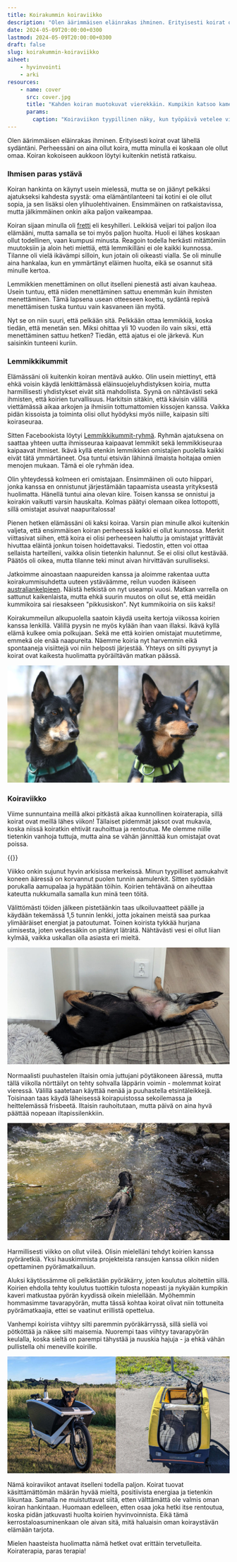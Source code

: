 ```yaml
---
title: Koirakummin koiraviikko
description: "Olen äärimmäisen eläinrakas ihminen. Erityisesti koirat ovat lähellä sydäntäni. Perheessäni on aina ollut koira, mutta minulla ei koskaan ole ollut omaa. Koiran kokoiseen aukkoon löytyi kuitenkin netistä ratkaisu."
date: 2024-05-09T20:00:00+0300
lastmod: 2024-05-09T20:00:00+0300
draft: false
slug: koirakummin-koiraviikko
aiheet:
    - hyvinvointi
    - arki
resources:
    - name: cover
      src: cover.jpg
      title: "Kahden koiran muotokuvat vierekkäin. Kumpikin katsoo kameran ohi oikealle korvat pystyssä."
      params:
        caption: "Koiraviikon tyypillinen näky, kun työpäivä vetelee viimeisiään. Vaativat katseet huutavat lenkille lähtemistä."
---
```

Olen äärimmäisen eläinrakas ihminen. Erityisesti koirat ovat lähellä sydäntäni. Perheessäni on aina ollut koira, mutta minulla ei koskaan ole ollut omaa. Koiran kokoiseen aukkoon löytyi kuitenkin netistä ratkaisu.

<!--more-->

### Ihmisen paras ystävä

Koiran hankinta on käynyt usein mielessä, mutta se on jäänyt pelkäksi ajatukseksi kahdesta syystä: oma elämäntilanteeni tai kotini ei ole ollut sopia, ja sen lisäksi olen ylihuolehtivainen. Ensimmäinen on ratkaistavissa, mutta jälkimmäinen onkin aika paljon vaikeampaa.

Koiran sijaan minulla oli [fretti](https://fi.wikipedia.org/wiki/Fretti) eli kesyhilleri. Leikkisä veijari toi paljon iloa elämääni, mutta samalla se toi myös paljon huolta. Huoli ei lähes koskaan ollut todellinen, vaan kumpusi minusta. Reagoin todella herkästi mitättömiin muutoksiin ja aloin heti miettiä, että lemmikilläni ei ole kaikki kunnossa. Tilanne oli vielä ikävämpi silloin, kun jotain oli oikeasti vialla. Se oli minulle aina hankalaa, kun en ymmärtänyt eläimen huolta, eikä se osannut sitä minulle kertoa.

Lemmikkien menettäminen on ollut itselleni pienestä asti aivan kauheaa. Usein tuntuu, että niiden menettäminen sattuu enemmän kuin ihmisten menettäminen. Tämä lapsena usean otteeseen koettu, sydäntä repivä menettämisen tuska tuntuu vain kasvaneen iän myötä.

Nyt se on niin suuri, että pelkään sitä. Pelkkään ottaa lemmikkiä, koska tiedän, että menetän sen. Miksi ohittaa yli 10 vuoden ilo vain siksi, että menettäminen sattuu hetken? Tiedän, että ajatus ei ole järkevä. Kun saisinkin tunteeni kuriin.

### Lemmikkikummit

Elämässäni oli kuitenkin koiran mentävä aukko. Olin usein miettinyt, että ehkä voisin käydä lenkittämässä eläinsuojeluyhdistyksen koiria, mutta harmillisesti yhdistykset eivät sitä mahdollista. Syynä on nähtävästi sekä ihmisten, että koirien turvallisuus. Harkitsin sitäkin, että kävisin välillä viettämässä aikaa arkojen ja ihmisiin tottumattomien kissojen kanssa. Vaikka pidän kissoista ja toiminta olisi ollut hyödyksi myös niille, kaipasin silti koiraseuraa.

Sitten Facebookista löytyi [Lemmikkikummit-ryhmä](https://www.facebook.com/groups/lemmikkikummit/). Ryhmän ajatuksena on saattaa yhteen uutta ihmisseuraa kaipaavat lemmikit sekä lemmikkiseuraa kaipaavat ihmiset. Ikävä kyllä etenkin lemmikkien omistajien puolella kaikki eivät tätä ymmärtäneet. Osa tuntui etsivän lähinnä ilmaista hoitajaa omien menojen mukaan. Tämä ei ole ryhmän idea.

Olin yhteydessä kolmeen eri omistajaan. Ensimmäinen oli outo hiippari, jonka kanssa en onnistunut järjestämään tapaamista useasta yrityksestä huolimatta. Hänellä tuntui aina olevan kiire. Toisen kanssa se onnistui ja koirakin vaikutti varsin hauskalta. Kolmas päätyi olemaan oikea lottopotti, sillä omistajat asuivat naapuritalossa!

Pienen hetken elämässäni oli kaksi koiraa. Varsin pian minulle alkoi kuitenkin valjeta, että ensimmäisen koiran perheessä kaikki ei ollut kunnossa. Merkit viittasivat siihen, että koira ei olisi perheeseen haluttu ja omistajat yrittävät hivuttaa eläintä jonkun toisen hoidettavaksi. Tiedostin, etten voi ottaa sellaista harteilleni, vaikka olisin tietenkin halunnut. Se ei olisi ollut kestävää. Päätös oli oikea, mutta tilanne teki minut aivan hirvittävän surulliseksi.

Jatkoimme ainoastaan naapureiden kanssa ja aloimme rakentaa uutta koirakummisuhdetta uuteen ystäväämme, reilun vuoden ikäiseen [australiankelpieen](https://fi.wikipedia.org/wiki/Australiankelpie). Näistä hetkistä on nyt useampi vuosi. Matkan varrella on sattunut kaikenlaista, mutta ehkä suurin muutos on ollut se, että meidän kummikoira sai riesakseen "pikkusiskon". Nyt kummikoiria on siis kaksi!

Koirakummeilun alkupuolella saatoin käydä useita kertoja viikossa koirien kanssa lenkillä. Välillä pyysin ne myös kylään ihan vaan illaksi. Ikävä kyllä elämä kulkee omia polkujaan. Sekä me että koirien omistajat muutetimme, emmekä ole enää naapureita. Näemme koiria nyt harvemmin eikä spontaaneja visiittejä voi niin helposti järjestää. Yhteys on silti pysynyt ja koirat ovat kaikesta huolimatta pyöräiltävän matkan päässä.

![Kahden koiran muotokuvat vierekkäin. Kumpikin katsoo kameran ohi oikealle korvat pystyssä.](koirat.jpg 'Meidän kummikoirat. Vasemmalla on alkuperäinen ransu ja oikealla hänen riivattu "pikkusisko".')

### Koiraviikko

Viime sunnuntaina meillä alkoi pitkästä aikaa kunnollinen koiraterapia, sillä koirat ovat meillä lähes viikon! Tällaiset pidemmät jaksot ovat mukavia, koska niissä koiratkin ehtivät rauhoittua ja rentoutua. Me olemme niille tietenkin vanhoja tuttuja, mutta aina se vähän jännittää kun omistajat ovat poissa.

{{<cover>}}

Viikko onkin sujunut hyvin arkisissa merkeissä. Minun tyypilliset aamukahvit koneen ääressä on korvannut puolen tunnin aamulenkit. Sitten syödään porukalla aamupalaa ja hypätään töihin. Koirien tehtävänä on aiheuttaa kateutta nukkumalla samalla kun minä teen töitä.

Välittömästi töiden jälkeen pistetäänkin taas ulkoiluvaatteet päälle ja käydään tekemässä 1,5 tunnin lenkki, jotta jokainen meistä saa purkaa ylimääräiset energiat ja patoutumat. Toinen koirista tykkää hurjana uimisesta, joten vedessäkin on pitänyt läträtä. Nähtävästi vesi ei ollut liian kylmää, vaikka uskallan olla asiasta eri mieltä.

![Koira makaa omalla patjallaan selällään, takajalat levällään. Koiran pää on toisen patjan alla piilossa.](maanantai.jpg "Maanantain työmotivaatiota sai hakea, kun vieressä työskennellään tähän tyyliin.")

Normaalisti puuhastelen iltaisin omia juttujani pöytäkoneen ääressä, mutta tällä viikolla nörttäilyt on tehty sohvalla läppärin voimin - molemmat koirat vieressä. Välillä saatetaan käyttää nenää ja puuhastella etsintäleikkejä. Toisinaan taas käydä läheisessä koirapuistossa sekoilemassa ja heittelemässä frisbeetä. Iltaisin rauhoitutaan, mutta päivä on aina hyvä päättää nopeaan iltapissilenkkiin.

![Koira rypee matalassa purossa. Koiralla on jalat pohjassa ja vesi ei aivan yllä sen selän yli. Purossa on paljon keskikokoisia kiviä.](uinti.jpg "Kevät on ollut kylmä, mutta nähtävästi vesi ei ole koskaan liian kylmää rypemiseen.")

Harmillisesti viikko on ollut viileä. Olisin mielelläni tehdyt koirien kanssa pyöräretkiä. Yksi hauskimmista projekteista ransujen kanssa olikin niiden opettaminen pyörämatkailuun.

Aluksi käytössämme oli pelkästään pyöräkärry, joten koulutus aloitettiin sillä. Koirien ehdolla tehty koulutus tuottikin tulosta nopeasti ja nykyään kumpikin kaveri matkustaa pyörän kyydissä oikein mielellään. Myöhemmin hommasimme tavarapyörän, mutta tässä kohtaa koirat olivat niin tottuneita pyörämatkaajia, ettei se vaatinut erillistä opettelua.

Vanhempi koirista viihtyy silti paremmin pyöräkärryssä, sillä siellä voi pötköttää ja näkee silti maisemia. Nuorempi taas viihtyy tavarapyörän keulalla, koska sieltä on parempi tähystää ja nuuskia hajuja - ja ehkä vähän pullistella ohi meneville koirille.

![Kaksi kuvaa rinnakkain. Vasemmalla koira seisoo tavarapyörän etulaatikossa. Oikealla koira istuu pyöräkärryssä ja kurkistelee kattoluukusta.](pyoraily.jpg "Kuvia viime kesän pyöräreissuilta. Kumpikin esittelee omaa suosikkitapaansa matkustaa.")

Nämä koiraviikot antavat itselleni todella paljon. Koirat tuovat käsittämättömän määrän hyvää mieltä, positiivista energiaa ja tietenkin liikuntaa. Samalla ne muistuttavat siitä, etten välttämättä ole valmis oman koiran hankintaan. Huomaan edelleen, etten osaa joka hetki itse rentoutua, koska pidän jatkuvasti huolta koirien hyvinvoinnista. Eikä tämä kerrostaloasuminenkaan ole aivan sitä, mitä haluaisin oman koiraystävän elämään tarjota.

Mielen haasteista huolimatta nämä hetket ovat erittäin tervetulleita. Koiraterapia, paras terapia!
